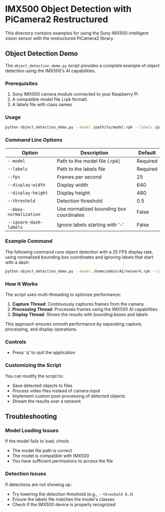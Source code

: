 # IMX500 Object Detection with PiCamera2 Restructured

This directory contains examples for using the Sony IMX500 intelligent vision sensor with the restructured PiCamera2 library.

## Object Detection Demo

The `object_detection_demo.py` script provides a complete example of object detection using the IMX500's AI capabilities.

### Prerequisites

1. Sony IMX500 camera module connected to your Raspberry Pi
2. A compatible model file (.rpk format)
3. A labels file with class names

### Usage

```bash
python object_detection_demo.py --model /path/to/model.rpk --labels /path/to/labels.txt [options]
```

### Command Line Options

| Option | Description | Default |
|--------|-------------|---------|
| `--model` | Path to the model file (.rpk) | Required |
| `--labels` | Path to the labels file | Required |
| `--fps` | Frames per second | 25 |
| `--display-width` | Display width | 640 |
| `--display-height` | Display height | 480 |
| `--threshold` | Detection threshold | 0.5 |
| `--bbox-normalization` | Use normalized bounding box coordinates | False |
| `--ignore-dash-labels` | Ignore labels starting with '-' | False |

### Example Command

The following command runs object detection with a 25 FPS display rate, using normalized bounding box coordinates and ignoring labels that start with a dash:

```bash
python object_detection_demo.py --model /home/admin/AI/network.rpk --labels /home/admin/AI/labels.txt --fps 25 --bbox-normalization --ignore-dash-labels
```

### How It Works

The script uses multi-threading to optimize performance:

1. **Capture Thread**: Continuously captures frames from the camera
2. **Processing Thread**: Processes frames using the IMX500 AI capabilities
3. **Display Thread**: Shows the results with bounding boxes and labels

This approach ensures smooth performance by separating capture, processing, and display operations.

### Controls

- Press 'q' to quit the application

### Customizing the Script

You can modify the script to:

- Save detected objects to files
- Process video files instead of camera input
- Implement custom post-processing of detected objects
- Stream the results over a network

## Troubleshooting

### Model Loading Issues

If the model fails to load, check:
- The model file path is correct
- The model is compatible with IMX500
- You have sufficient permissions to access the file

### Detection Issues

If detections are not showing up:
- Try lowering the detection threshold (e.g., `--threshold 0.3`)
- Ensure the labels file matches the model's classes
- Check if the IMX500 device is properly recognized
